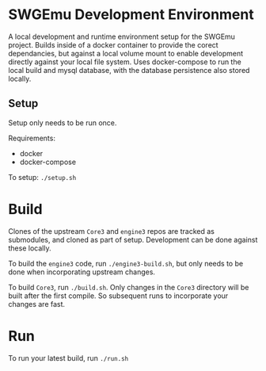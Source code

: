 # SWGEmu Development Environment

A local development and runtime environment setup for the SWGEmu project.  Builds inside of a docker container to provide the corect dependancies, but against a local volume mount to enable development directly against your local file system.  Uses docker-compose to run the local build and mysql database, with the database persistence also stored locally.  

## Setup

Setup only needs to be run once.

Requirements:
* docker
* docker-compose

To setup: `./setup.sh`

# Build

Clones of the upstream `Core3` and `engine3` repos are tracked as submodules, and cloned as part of setup.  Development can be done against these locally.

To build the `engine3` code, run `./engine3-build.sh`, but only needs to be done when incorporating upstream changes.

To build `Core3`, run `./build.sh`.  Only changes in the `Core3` directory will be built after the first compile.  So subsequent runs to incorporate your changes are fast.

# Run

To run your latest build, run `./run.sh`